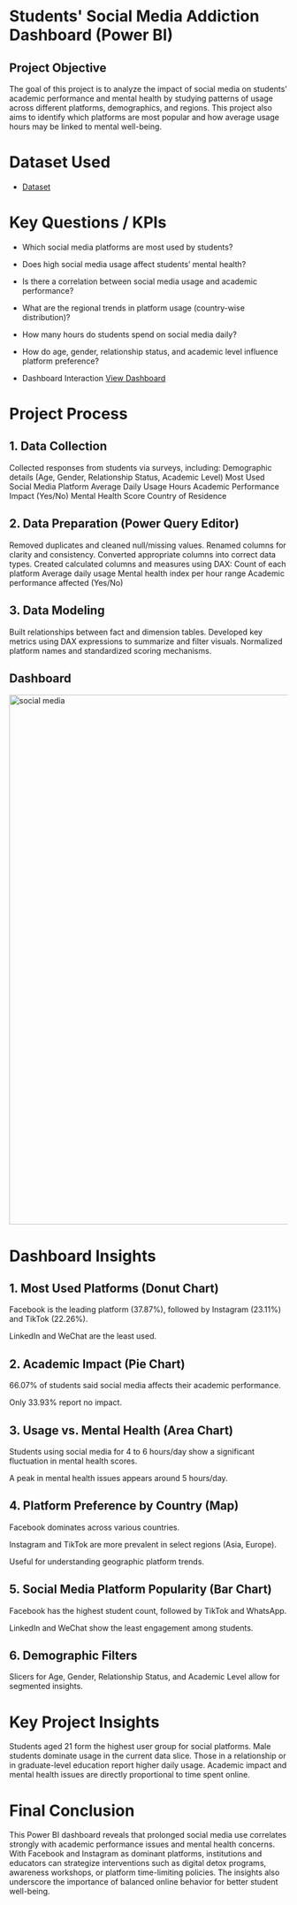 # Students' Social Media Addiction Dashboard (Power BI)
## Project Objective
The goal of this project is to analyze the impact of social media on students' academic performance and mental health by studying patterns of usage across different platforms, demographics, and regions. This project also aims to identify which platforms are most popular and how average usage hours may be linked to mental well-being.

# Dataset Used
- <a href="https://github.com/harshadd31/Data-Analysis-Dashboard/blob/main/Students%20Social%20Media%20Addictionn.xlsx">Dataset</a>

# Key Questions / KPIs

- Which social media platforms are most used by students?

- Does high social media usage affect students’ mental health?

- Is there a correlation between social media usage and academic performance?

- What are the regional trends in platform usage (country-wise distribution)?

- How many hours do students spend on social media daily?

- How do age, gender, relationship status, and academic level influence platform preference?

- Dashboard Interaction <a href="https://github.com/harshadd31/Data-Analysis-Dashboard/blob/main/social%20media%20addition.pbix">View Dashboard</a>

# Project Process
## 1. Data Collection
Collected responses from students via surveys, including:
Demographic details (Age, Gender, Relationship Status, Academic Level)
Most Used Social Media Platform
Average Daily Usage Hours
Academic Performance Impact (Yes/No)
Mental Health Score
Country of Residence

## 2. Data Preparation (Power Query Editor)
Removed duplicates and cleaned null/missing values.
Renamed columns for clarity and consistency.
Converted appropriate columns into correct data types.
Created calculated columns and measures using DAX:
Count of each platform
Average daily usage
Mental health index per hour range
Academic performance affected (Yes/No)

## 3. Data Modeling
Built relationships between fact and dimension tables.
Developed key metrics using DAX expressions to summarize and filter visuals.
Normalized platform names and standardized scoring mechanisms.

## Dashboard 
<img width="1657" height="958" alt="social media " src="https://github.com/user-attachments/assets/7ea56ddc-88fe-4989-a015-cc5e42572f2d" />

# Dashboard Insights
 ## 1. Most Used Platforms (Donut Chart)
Facebook is the leading platform (37.87%), followed by Instagram (23.11%) and TikTok (22.26%).

LinkedIn and WeChat are the least used.

## 2. Academic Impact (Pie Chart)
66.07% of students said social media affects their academic performance.

Only 33.93% report no impact.

## 3. Usage vs. Mental Health (Area Chart)
Students using social media for 4 to 6 hours/day show a significant fluctuation in mental health scores.

A peak in mental health issues appears around 5 hours/day.

## 4. Platform Preference by Country (Map)
Facebook dominates across various countries.

Instagram and TikTok are more prevalent in select regions (Asia, Europe).

Useful for understanding geographic platform trends.

## 5. Social Media Platform Popularity (Bar Chart)
Facebook has the highest student count, followed by TikTok and WhatsApp.

LinkedIn and WeChat show the least engagement among students.

## 6. Demographic Filters
Slicers for Age, Gender, Relationship Status, and Academic Level allow for segmented insights.

# Key Project Insights
Students aged 21 form the highest user group for social platforms.
Male students dominate usage in the current data slice.
Those in a relationship or in graduate-level education report higher daily usage.
Academic impact and mental health issues are directly proportional to time spent online.

# Final Conclusion
This Power BI dashboard reveals that prolonged social media use correlates strongly with academic performance issues and mental health concerns. With Facebook and Instagram as dominant platforms, institutions and educators can strategize interventions such as digital detox programs, awareness workshops, or platform time-limiting policies. The insights also underscore the importance of balanced online behavior for better student well-being.



